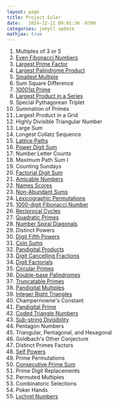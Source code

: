```yaml
---
layout: page
title: Project Euler
date:   2024-12-11 09:01:36 -0700
categories: jekyll update
mathjax: true
---
```

<ol>
<!---------- 1 ---------->
	   <li>Multiples of 3 or 5</li> 
<!---------- 2 ---------->
	   <li><a href="/jekyll/update/2025/01/20/project-euler-02-even-fibonacci-numbers.html">
       Even Fibonacci Numbers
       </a></li>
<!---------- 3 ---------->
	   <li><a href="/jekyll/update/2024/12/24/project-euler-03-largest-prime-factor.html">
       Largest Prime Factor
       </a></li>
<!---------- 4 ---------->
	   <li><a href="/jekyll/update/2024/12/23/project-euler-04-largest-palindrome-product.html">
       Largest Palindrome Product
       </a></li>
<!---------- 5 ---------->
	   <li><a href="/jekyll/update/2024/12/22/project-euler-05-smallest-multiple.html">
       Smallest Multiple
       </a></li>   
<!---------- 6 ---------->
	   <li>Sum Square Difference</li>
<!---------- 7 ---------->
	   <li><a href="/jekyll/update/2025/01/10/project-euler-07-10001st-prime.html">
       10001st Prime
       </a></li>
<!---------- 8 ---------->
	   <li><a href="/jekyll/update/2025/01/09/project-euler-08-largest-product-in-a-series.html">
       Largest Product in a Series
       </a></li>
<!---------- 9 ---------->
	   <li>Special Pythagorean Triplet</li>
<!---------- 10 ---------->
	   <li>Summation of Primes</li>
<!---------- 11 ---------->
	   <li>Largest Product in a Grid</li>
<!---------- 12 ---------->
	   <li>Highly Divisible Triangular Number</li>
<!---------- 13 ---------->
	   <li>Large Sum</li>
<!---------- 14 ---------->
	   <li>Longest Collatz Sequence</li>
<!---------- 15 ---------->
	   <li><a href="/jekyll/update/2025/01/08/project-euler-15-lattice-paths.html">
       Lattice Paths
       </a></li>
<!---------- 16 ---------->
	   <li><a href="/jekyll/update/2025/01/07/project-euler-16-power-digit-sum.html">
       Power Digit Sum
       </a></li>
<!---------- 17 ---------->
	   <li>Number Letter Counts</li>
<!---------- 18 ---------->
	   <li>Maximum Path Sum I</li>
<!---------- 19 ---------->
	   <li>Counting Sundays</li>
<!---------- 20 ---------->
	   <li><a href="/jekyll/update/2025/01/06/project-euler-20-factorial-digit-sum.html">
       Factorial Digit Sum
       </a></li>
<!---------- 21 ---------->
	   <li><a href="/jekyll/update/2025/01/05/project-euler-21-amicable-numbers.html">
        Amicable Numbers
       </a></li>
<!---------- 22 ---------->	   
	   <li><a href="/jekyll/update/2024/12/10/project-euler-22-names-scores.html">
        Names Scores
       </a></li>
<!---------- 23 ---------->
	   <li><a href="/jekyll/update/2024/12/12/project-euler-23-non-abundant-sums.html">
        Non-Abundant Sums
       </a></li>
<!---------- 24 ---------->
	   <li><a href="/jekyll/update/2024/12/13/project-euler-24-lexicographic-permutations.html">
        Lexicographic Permutations
       </a></li>
<!---------- 25 ---------->
	   <li><a href="/jekyll/update/2024/12/14/project-euler-25-1000-digit-fibonacci-number.html">
        1000-digit Fibonacci Number
       </a></li>
<!---------- 26 ---------->
	   <li><a href="/jekyll/update/2025/01/02/project-euler-26-reciprocal-cycles.html">
        Reciprocal Cycles
       </a></li>
<!---------- 27 ---------->
	   <li><a href="/jekyll/update/2025/01/11/project-euler-27-quadratic-primes.html">
        Quadratic Primes
       </a></li>
<!---------- 28 ---------->
	   <li><a href="/jekyll/update/2025/01/12/project-euler-28-number-spiral-diagonals.html">
        Number Spiral Diagonals
       </a></li>
<!---------- 29 ---------->
	   <li>Distinct Powers</li>
<!---------- 30 ---------->
	   <li><a href="/jekyll/update/2025/01/13/project-euler-30-digit-fifth-powers.html">
        Digit Fifth Powers
       </a></li>
<!---------- 31 ---------->
	   <li><a href="/jekyll/update/2024/12/31/project-euler-31-coin-sums.html">
        Coin Sums
       </a></li>
<!---------- 32 ---------->
	   <li><a href="/jekyll/update/2024/12/29/project-euler-32-pandigital-products.html">
        Pandigital Products
       </a></li>
<!---------- 33 ---------->
	   <li><a href="/jekyll/update/2025/01/21//project-euler-33-digit-canceling-fractions.html">
        Digit Cancelling Fractions
       </a></li>
<!---------- 34 ---------->
	   <li><a href="/jekyll/update/2025/01/14/project-euler-34-digit-factorials.html">
        Digit Factorials
       </a></li>
<!---------- 35 ---------->
	   <li><a href="/jekyll/update/2025/01/15/project-euler-35-circular-primes.html">
        Circular Primes
       </a></li>
<!---------- 36 ---------->
	   <li><a href="/jekyll/update/2024/12/30/project-euler-36-double-base-palindromes.html">
        Double-base Palindromes
       </a></li>
<!---------- 37 ---------->
	   <li><a href="/jekyll/update/2025/01/16/project-euler-37-truncatable-primes.html">
        Truncatable Primes
       </a></li>
<!---------- 38 ---------->
	   <li><a href="/jekyll/update/2024/12/28/project-euler-38-pandigital-multiples.html">
        Pandigital Multiples
       </a></li>
<!---------- 39 ---------->
	   <li><a href="/jekyll/update/2025/01/17/project-euler-39-integer-right-triangles.html">
        Integer Right Triangles
       </a></li>
<!---------- 40---------->
	   <li>Champernowne's Constant</li>
<!---------- 41---------->
	   <li><a href="/jekyll/update/2024/12/27/project-euler-41-pandigital-prime.html">
        Pandigital Prime
       </a></li>
<!---------- 42---------->
	   <li><a href="/jekyll/update/2025/01/18/project-euler-42-coded-triangle-numbers.html">
        Coded Triangle Numbers
       </a></li>
<!---------- 43---------->
	   <li><a href="/jekyll/update/2024/12/26/project-euler-43-sub-string-divisibility.html">
        Sub-string Divisibility
		</a></li>
<!---------- 44---------->
       <li>Pentagon Numbers</li>
<!---------- 45---------->
	   <li>Triangular, Pentagonal, and Hexagonal</li>
<!---------- 46---------->
	   <li>Goldbach's Other Conjecture</li>
<!---------- 47---------->
	   <li>Distinct Primes Factors</li>
<!---------- 48---------->
	   <li><a href="/jekyll/update/2024/12/25/project-euler-48-self-powers.html">
		   Self Powers
	   </a></li>
<!---------- 49---------->
	   <li>Prime Permutations</li>
<!---------- 50---------->
	   <li><a href="/jekyll/update/2025/01/19/project-euler-50-consecutive-prime-sum.html">
		   Consecutive Prime Sum
	   </a></li>
<!---------- 51---------->
	   <li>Prime Digit Replacements</li>
<!---------- 52---------->
	   <li>Permuted Multiples</li>
<!---------- 53---------->
	   <li>Combinatoric Selections</li>
<!---------- 54---------->
	   <li>Poker Hands</li>
<!---------- 55---------->
	   <li><a href="/jekyll/update/2024/12/21/project-euler-55-lychrel-numbers.html">
		   Lychrel Numbers
	   </a></li>
   </ol>
<br>
